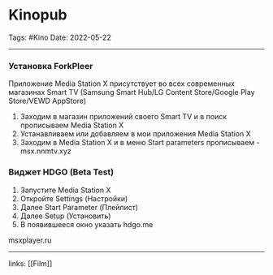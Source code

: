 # Kinopub
Tags: #Kino
Date: 2022-05-22
***
### Установка ForkPleer
Приложение Media Station X присутствует во всех современных магазинах Smart TV (Samsung Smart Hub/LG Content Store/Google Play Store/VEWD AppStore)
1. Заходим в магазин приложений своего Smart TV и в поиск прописываем Media Station X
2. Устанавливаем или добавляем в мои приложения Media Station X
3. Заходим в Media Station X и в меню Start parameters прописываем - msx.nnmtv.xyz

### Виджет HDGO (Beta Test)
1. Запустите Media Station X
2. Откройте Settings (Настройки)
3. Далее Start Parameter (Плейлист)
4. Далее Setup (Установить)
5. В появившееся окно указать hdgo.me

msxplayer.ru

---
links: [[Film]]